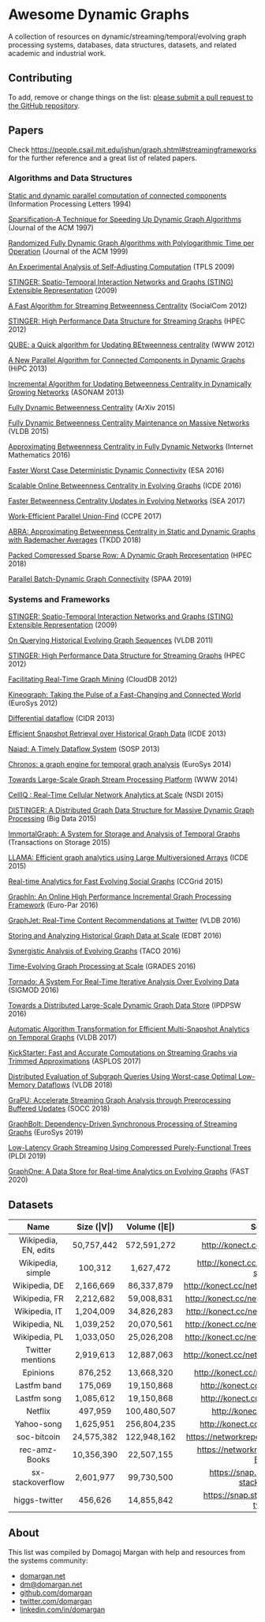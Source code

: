 # Awesome Dynamic Graphs
A collection of resources on dynamic/streaming/temporal/evolving graph processing systems, databases, data structures, datasets, and related academic and industrial work.

## Contributing

To add, remove or change things on the list:
[please submit a pull request to the GitHub repository](https://github.com/domargan/awesome-dynamic-graphs).

## Papers
Check https://people.csail.mit.edu/jshun/graph.shtml#streamingframeworks for the further reference and a great list of related papers.

### Algorithms and Data Structures

[Static and dynamic parallel computation of connected components](https://www.sciencedirect.com/science/article/pii/0020019094000166)  (Information Processing Letters 1994)

[Sparsification-A Technique for Speeding Up Dynamic Graph Algorithms](https://dl.acm.org/citation.cfm?id=265914)  (Journal of the ACM 1997)

[Randomized Fully Dynamic Graph Algorithms with Polylogarithmic Time per Operation](https://dl.acm.org/citation.cfm?id=320215)  (Journal of the ACM 1999)

[An Experimental Analysis of Self-Adjusting Computation](https://dl.acm.org/citation.cfm?id=1596530)  (TPLS 2009)

[STINGER: Spatio-Temporal Interaction Networks and Graphs (STING) Extensible Representation](https://pdfs.semanticscholar.org/6992/7a3b9fc25e655ce662c03deb1e9d2832585c.pdf)  (2009)

[A Fast Algorithm for Streaming Betweenness Centrality](https://ieeexplore.ieee.org/document/6406265)  (SocialCom 2012)

[STINGER: High Performance Data Structure for Streaming Graphs](https://ieeexplore.ieee.org/document/6408680)  (HPEC 2012)

[QUBE: a Quick algorithm for Updating BEtweenness centrality](https://dl.acm.org/citation.cfm?id=2187884)  (WWW 2012)

[A New Parallel Algorithm for Connected Components in Dynamic Graphs](https://ieeexplore.ieee.org/document/6799108)  (HiPC 2013)

[Incremental Algorithm for Updating Betweenness Centrality in Dynamically Growing Networks](https://ieeexplore.ieee.org/document/6785684)  (ASONAM 2013)

[Fully Dynamic Betweenness Centrality](https://arxiv.org/abs/1506.05783) (ArXiv 2015)  

[Fully Dynamic Betweenness Centrality Maintenance on Massive Networks](https://dl.acm.org/citation.cfm?id=2850580)  (VLDB 2015)

[Approximating Betweenness Centrality in Fully Dynamic Networks](https://www.tandfonline.com/doi/abs/10.1080/15427951.2016.1177802)  (Internet Mathematics 2016)

[Faster Worst Case Deterministic Dynamic Connectivity](http://drops.dagstuhl.de/opus/volltexte/2016/6395/)  (ESA 2016)

[Scalable Online Betweenness Centrality in Evolving Graphs](https://ieeexplore.ieee.org/document/7498421)  (ICDE 2016)

[Faster Betweenness Centrality Updates in Evolving Networks](http://drops.dagstuhl.de/opus/volltexte/2017/7609/pdf/LIPIcs-SEA-2017-23.pdf)  (SEA 2017)

[Work-Efficient Parallel Union-Find](https://onlinelibrary.wiley.com/doi/full/10.1002/cpe.4333)  (CCPE 2017)

[ABRA: Approximating Betweenness Centrality in Static and Dynamic Graphs with Rademacher Averages](https://dl.acm.org/citation.cfm?id=3208351)  (TKDD 2018)

[Packed Compressed Sparse Row: A Dynamic Graph Representation](https://ieeexplore.ieee.org/document/8547566) (HPEC 2018)

[Parallel Batch-Dynamic Graph Connectivity](https://dl.acm.org/doi/10.1145/3323165.3323196)  (SPAA 2019)



### Systems and Frameworks

[STINGER: Spatio-Temporal Interaction Networks and Graphs (STING) Extensible Representation](https://pdfs.semanticscholar.org/6992/7a3b9fc25e655ce662c03deb1e9d2832585c.pdf)  (2009)

[On Querying Historical Evolving Graph Sequences](http://www.vldb.org/pvldb/vol4/p726-ren.pdf)  (VLDB 2011)

[STINGER: High Performance Data Structure for Streaming Graphs](https://ieeexplore.ieee.org/document/6408680)  (HPEC 2012)

[Facilitating Real-Time Graph Mining](https://dl.acm.org/citation.cfm?id=2390023)  (CloudDB 2012)

[Kineograph: Taking the Pulse of a Fast-Changing and Connected World](https://dl.acm.org/citation.cfm?id=2168846)  (EuroSys 2012)

[Differential dataflow](http://cidrdb.org/cidr2013/Papers/CIDR13_Paper111.pdf)  (CIDR 2013)

[Efficient Snapshot Retrieval over Historical Graph Data](https://ieeexplore.ieee.org/document/6544892)  (ICDE 2013)

[Naiad: A Timely Dataflow System](https://dl.acm.org/citation.cfm?id=2522738)  (SOSP 2013)

[Chronos: a graph engine for temporal graph analysis](https://dl.acm.org/citation.cfm?id=2592799)  (EuroSys 2014)

[Towards Large-Scale Graph Stream Processing Platform](https://dl.acm.org/citation.cfm?id=2580051)  (WWW 2014)

[CellIQ : Real-Time Cellular Network Analytics at Scale](https://www.usenix.org/system/files/conference/nsdi15/nsdi15-paper-iyer.pdf)  (NSDI 2015)

[DISTINGER: A Distributed Graph Data Structure for Massive Dynamic Graph Processing](https://ieeexplore.ieee.org/document/7363954)  (Big Data 2015)

[ImmortalGraph: A System for Storage and Analysis of Temporal Graphs](https://dl.acm.org/citation.cfm?id=2700302)  (Transactions on Storage 2015)

[LLAMA: Efficient graph analytics using Large Multiversioned Arrays](https://ieeexplore.ieee.org/document/7113298/)  (ICDE 2015)

[Real-time Analytics for Fast Evolving Social Graphs](https://ieeexplore.ieee.org/document/7152566)  (CCGrid 2015)

[GraphIn: An Online High Performance Incremental Graph Processing Framework](https://link.springer.com/chapter/10.1007%2F978-3-319-43659-3_24)  (Euro-Par 2016)

[GraphJet: Real-Time Content Recommendations at Twitter](https://dl.acm.org/citation.cfm?id=3007267)  (VLDB 2016)

[Storing and Analyzing Historical Graph Data at Scale](http://openproceedings.org/2016/conf/edbt/paper-29.pdf)  (EDBT 2016)

[Synergistic Analysis of Evolving Graphs](https://dl.acm.org/citation.cfm?id=2992784)  (TACO 2016)

[Time-Evolving Graph Processing at Scale](https://dl.acm.org/citation.cfm?id=2960419)  (GRADES 2016)

[Tornado: A System For Real-Time Iterative Analysis Over Evolving Data](https://dl.acm.org/citation.cfm?id=2882903.2882950)  (SIGMOD 2016)

[Towards a Distributed Large-Scale Dynamic Graph Data Store](https://ieeexplore.ieee.org/document/7529955)  (IPDPSW 2016)

[Automatic Algorithm Transformation for Efficient Multi-Snapshot Analytics on Temporal Graphs](https://dl.acm.org/citation.cfm?id=3090166)  (VLDB 2017)

[KickStarter: Fast and Accurate Computations on Streaming Graphs via Trimmed Approximations](https://dl.acm.org/doi/10.1145/3037697.3037748) (ASPLOS 2017) 

[Distributed Evaluation of Subgraph Queries Using Worst-case Optimal Low-Memory Dataflows](https://dl.acm.org/citation.cfm?id=3199520)  (VLDB 2018)

[GraPU: Accelerate Streaming Graph Analysis through Preprocessing Buffered Updates](https://dl.acm.org/citation.cfm?id=3267811)  (SOCC 2018)

[GraphBolt: Dependency-Driven Synchronous Processing of Streaming Graphs](https://dl.acm.org/citation.cfm?id=3303974)  (EuroSys 2019)

[Low-Latency Graph Streaming Using Compressed Purely-Functional Trees](https://people.csail.mit.edu/jshun/aspen.pdf) (PLDI 2019)

[GraphOne: A Data Store for Real-time Analytics on Evolving Graphs](https://dl.acm.org/doi/abs/10.1145/3364180) (FAST 2020)  


## Datasets

|         Name         	| Size (\|V\|) 	| Volume (\|E\|) 	|                      Source/Link                     	|
|:--------------------:	|:------------:	|:--------------:	|:----------------------------------------------------:	|
| Wikipedia, EN, edits 	|  50,757,442  	|   572,591,272  	|        http://konect.cc/networks/edit-enwiki/        	|
|  Wikipedia, simple   	|    100,312   	|    1,627,472   	|  http://konect.cc/networks/link-dynamic-simplewiki/  	|
|     Wikipedia, DE    	|   2,166,669  	|   86,337,879   	|    http://konect.cc/networks/link-dynamic-dewiki/    	|
|     Wikipedia, FR    	|   2,212,682  	|   59,008,831   	|    http://konect.cc/networks/link-dynamic-frwiki/    	|
|     Wikipedia, IT    	|   1,204,009  	|   34,826,283   	|    http://konect.cc/networks/link-dynamic-itwiki/    	|
|     Wikipedia, NL    	|   1,039,252  	|   20,070,561   	|    http://konect.cc/networks/link-dynamic-nlwiki/    	|
|     Wikipedia, PL    	|   1,033,050  	|   25,026,208   	|    http://konect.cc/networks/link-dynamic-plwiki/    	|
|   Twitter mentions   	|   2,919,613  	|   12,887,063   	|    http://konect.cc/networks/munmun_twitterex_at/    	|
|       Epinions       	|    876,252   	|   13,668,320   	|      http://konect.cc/networks/epinions-rating/      	|
|      Lastfm band     	|    175,069   	|   19,150,868   	|        http://konect.cc/networks/lastfm_band/        	|
|      Lastfm song     	|   1,085,612  	|   19,150,868   	|        http://konect.cc/networks/lastfm_song/        	|
|        Netflix       	|    497,959   	|   100,480,507  	|          http://konect.cc/networks/netflix/          	|
|      Yahoo-song      	|   1,625,951  	|   256,804,235  	|         http://konect.cc/networks/yahoo-song/        	|
|      soc-bitcoin     	|  24,575,382  	|   122,948,162  	|     https://networkrepository.com/soc-bitcoin.php    	|
|     rec-amz-Books    	|  10,356,390  	|   22,507,155   	|    https://networkrepository.com/rec-amz-Books.php   	|
|   sx-stackoverflow   	|   2,601,977  	|   99,730,500   	| https://snap.stanford.edu/data/sx-stackoverflow.html 	|
|     higgs-twitter    	|    456,626   	|   14,855,842   	|   https://snap.stanford.edu/data/higgs-twitter.html  	|


## About

This list was compiled by Domagoj Margan with help and resources from the systems community:
* [domargan.net](https://domargan.net/)
* [dm@domargan.net](mailto:dm@domargan.net)
* [github.com/domargan](https://github.com/domargan)
* [twitter.com/domargan](https://twitter.com/domargan)
* [linkedin.com/in/domargan](https://www.linkedin.com/in/domargan)